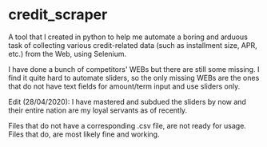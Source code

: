 # credit_scraper
A tool that I created in python to help me automate a boring and arduous task of collecting various credit-related data (such as installment size, APR, etc.) from the Web, using Selenium.

I have done a bunch of competitors' WEBs but there are still some missing. I find it quite hard to automate sliders, so the only missing WEBs are the ones that do not have text fields for amount/term input and use sliders only.

Edit (28/04/2020): I have mastered and subdued the sliders by now and their entire nation are my loyal servants as of recently.

Files that do not have a corresponding .csv file, are not ready for usage. Files that do, are most likely fine and working.
